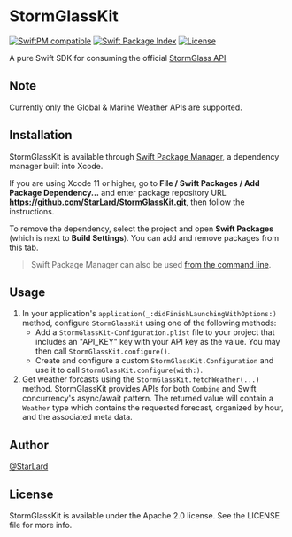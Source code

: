 # StormGlassKit

[![SwiftPM compatible](https://img.shields.io/badge/spm-compatible-brightgreen.svg?style=flat)](https://swift.org/package-manager)
[![Swift Package Index](https://img.shields.io/endpoint?url=https%3A%2F%2Fswiftpackageindex.com%2Fapi%2Fpackages%2FStarLard%2FStormGlassKit%2Fbadge%3Ftype%3Dswift-versions)](https://swiftpackageindex.com/StarLard/StormGlassKit)
[![License](https://img.shields.io/badge/License-Apache_2.0-blue.svg)](https://github.com/StarLard/StormGlassKit/blob/main/LICENSE)

A pure Swift SDK for consuming the official [StormGlass API](https://docs.stormglass.io)

## Note

Currently only the Global & Marine Weather APIs are supported.

## Installation

StormGlassKit is available through [Swift Package Manager](https://swift.org/package-manager/), a dependency manager built into Xcode.

If you are using Xcode 11 or higher, go to **File / Swift Packages / Add Package Dependency...** and enter package repository URL **https://github.com/StarLard/StormGlassKit.git**, then follow the instructions.

To remove the dependency, select the project and open **Swift Packages** (which is next to **Build Settings**). You can add and remove packages from this tab.

> Swift Package Manager can also be used [from the command line](https://swift.org/package-manager/).

## Usage

1. In your application's `application(_:didFinishLaunchingWithOptions:)` method, configure `StormGlassKit` using one of the following methods:
    * Add a `StormGlassKit-Configuration.plist` file to your project that includes an "API_KEY" key with your API key as the value. You may then
    call `StormGlassKit.configure()`.
    * Create and configure a custom `StormGlassKit.Configuration` and use it to call `StormGlassKit.configure(with:)`.
2. Get weather forcasts using the `StormGlassKit.fetchWeather(...)` method. StormGlassKit provides APIs for both `Combine` and Swift concurrency's async/await pattern. The returned value will contain a `Weather` type which contains the requested forecast, organized by hour, and the associated meta data.

## Author

[@StarLard](https://bsky.app/profile/starlard.bsky.social)

## License

StormGlassKit is available under the Apache 2.0 license. See the LICENSE file for more info.
